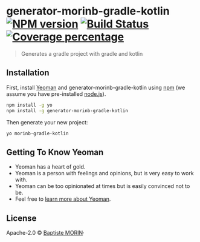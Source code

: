 # generator-morinb-gradle-kotlin [![NPM version][npm-image]][npm-url] [![Build Status][circleci-image]][circleci-url] [![Coverage percentage][coveralls-image]][coveralls-url]
> Generates a gradle project with gradle and kotlin

## Installation

First, install [Yeoman](http://yeoman.io) and generator-morinb-gradle-kotlin using [npm](https://www.npmjs.com/) (we assume you have pre-installed [node.js](https://nodejs.org/)).

```bash
npm install -g yo
npm install -g generator-morinb-gradle-kotlin
```

Then generate your new project:

```bash
yo morinb-gradle-kotlin
```

## Getting To Know Yeoman

 * Yeoman has a heart of gold.
 * Yeoman is a person with feelings and opinions, but is very easy to work with.
 * Yeoman can be too opinionated at times but is easily convinced not to be.
 * Feel free to [learn more about Yeoman](http://yeoman.io/).

## License

Apache-2.0 © [Baptiste MORIN](https://github.com/morinb)·


[npm-image]: https://badge.fury.io/js/generator-morinb-gradle-kotlin.svg
[npm-url]: https://npmjs.org/package/generator-morinb-gradle-kotlin
[circleci-image]: https://img.shields.io/circleci/build/github/morinb/generator-morinb-gradle-kotlin/master
[circleci-url]: https://app.circleci.com/pipelines/github/morinb/generator-morinb-gradle-kotlin
[coveralls-image]: https://coveralls.io/repos/morinb/generator-morinb-gradle-kotlin/badge.svg
[coveralls-url]: https://coveralls.io/r/morinb/generator-morinb-gradle-kotlin
